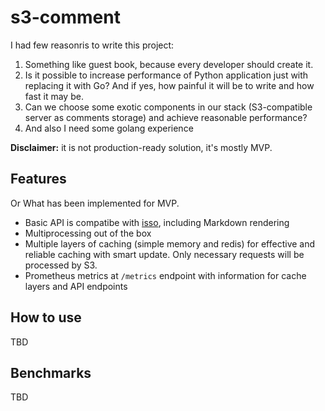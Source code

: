 # s3-comment
I had few reasonris to write this project:
1. Something like guest book, because every developer should create it.
2. Is it possible to increase performance of Python application just with replacing it with Go?
And if yes, how painful it will be to write and how fast it may be.
3. Can we choose some exotic components in
our stack (S3-compatible server as comments storage) and achieve reasonable performance?
4. And also I need some golang experience

**Disclaimer:** it is not production-ready solution, it's mostly MVP.

## Features
Or What has been implemented for MVP.

- Basic API is compatibe with [isso](https://github.com/posativ/isso), including Markdown rendering
- Multiprocessing out of the box
- Multiple layers of caching (simple memory and redis) for effective and reliable caching with smart update.
Only necessary requests will be processed by S3.
- Prometheus metrics at `/metrics` endpoint with information for cache layers and API endpoints

## How to use
TBD

## Benchmarks
TBD